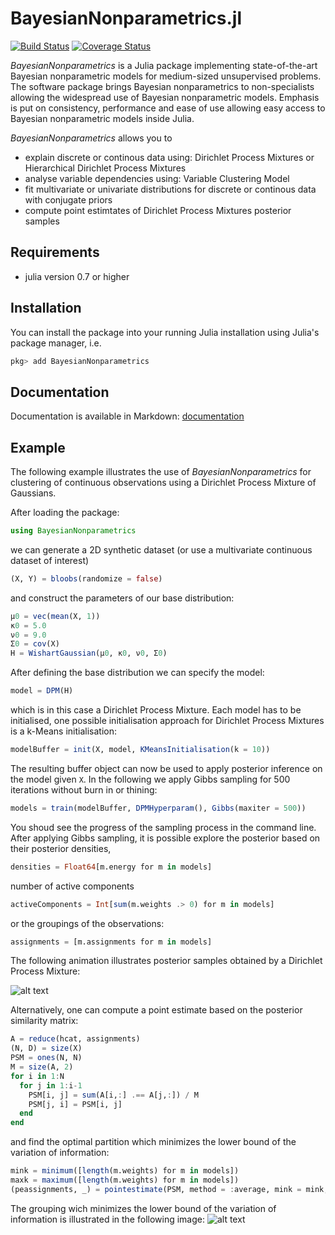 BayesianNonparametrics.jl
===========
[![Build Status](https://travis-ci.org/OFAI/BayesianNonparametrics.jl.svg?branch=master)](https://travis-ci.org/OFAI/BayesianNonparametrics.jl)
[![Coverage Status](https://coveralls.io/repos/github/OFAI/BayesianNonparametrics.jl/badge.svg?branch=master)](https://coveralls.io/github/OFAI/BayesianNonparametrics.jl?branch=master)

*BayesianNonparametrics* is a Julia package implementing state-of-the-art Bayesian nonparametric models for medium-sized unsupervised problems. The software package brings Bayesian nonparametrics to non-specialists allowing the widespread use of Bayesian nonparametric models. Emphasis is put on consistency, performance and ease of use allowing easy access to Bayesian nonparametric models inside Julia.

*BayesianNonparametrics* allows you to

- explain discrete or continous data using: Dirichlet Process Mixtures or Hierarchical Dirichlet Process Mixtures
- analyse variable dependencies using: Variable Clustering Model
- fit multivariate or univariate distributions for discrete or continous data with conjugate priors
- compute point estimtates of Dirichlet Process Mixtures posterior samples

Requirements
------------
* julia version 0.7 or higher

Installation
------------
You can install the package into your running Julia installation using Julia's package manager, i.e.

```julia
pkg> add BayesianNonparametrics
```

Documentation
-------------
Documentation is available in Markdown:
[documentation](docs/README.md)

Example
-------
The following example illustrates the use of *BayesianNonparametrics* for clustering of continuous observations using a Dirichlet Process Mixture of Gaussians. 

After loading the package:

```julia
using BayesianNonparametrics
```

we can generate a 2D synthetic dataset (or use a multivariate continuous dataset of interest)

```julia
(X, Y) = bloobs(randomize = false)
```

and construct the parameters of our base distribution:

```julia
μ0 = vec(mean(X, 1))
κ0 = 5.0
ν0 = 9.0
Σ0 = cov(X)
H = WishartGaussian(μ0, κ0, ν0, Σ0)
```

After defining the base distribution we can specify the model:

```julia
model = DPM(H)
```

which is in this case a Dirichlet Process Mixture. Each model has to be initialised, one possible initialisation approach for Dirichlet Process Mixtures is a k-Means initialisation:

```julia
modelBuffer = init(X, model, KMeansInitialisation(k = 10))
```

The resulting buffer object can now be used to apply posterior inference on the model given `X`. In the following we apply Gibbs sampling for 500 iterations without burn in or thining:

```julia
models = train(modelBuffer, DPMHyperparam(), Gibbs(maxiter = 500))
```

You shoud see the progress of the sampling process in the command line. After applying Gibbs sampling, it is possible explore the posterior based on their posterior densities,

```julia
densities = Float64[m.energy for m in models]
```

number of active components

```julia
activeComponents = Int[sum(m.weights .> 0) for m in models]
```

or the groupings of the observations:

```julia
assignments = [m.assignments for m in models]
```

The following animation illustrates posterior samples obtained by a Dirichlet Process Mixture: 

![alt text](posteriorSamples.gif "Posterior Sample")

Alternatively, one can compute a point estimate based on the posterior similarity matrix:

```julia
A = reduce(hcat, assignments)
(N, D) = size(X)
PSM = ones(N, N)
M = size(A, 2)
for i in 1:N
  for j in 1:i-1
    PSM[i, j] = sum(A[i,:] .== A[j,:]) / M
    PSM[j, i] = PSM[i, j]
  end
end
```

and find the optimal partition which minimizes the lower bound of the variation of information:

```julia
mink = minimum([length(m.weights) for m in models])
maxk = maximum([length(m.weights) for m in models])
(peassignments, _) = pointestimate(PSM, method = :average, mink = mink, maxk = maxk)
```

The grouping wich minimizes the lower bound of the variation of information is illustrated in the following image:
![alt text](pointestimate.png "Point Estimate")
